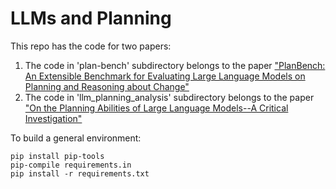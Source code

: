 # LLMs and Planning

This repo has the code for two papers:
1. The code in 'plan-bench' subdirectory belongs to the paper ["PlanBench: An Extensible Benchmark for Evaluating Large Language Models on Planning and Reasoning about Change"](https://arxiv.org/abs/2206.10498)
2. The code in 'llm_planning_analysis' subdirectory belongs to the paper ["On the Planning Abilities of Large Language Models--A Critical Investigation"](https://arxiv.org/abs/2305.15771)

To build a general environment:
```shell
pip install pip-tools
pip-compile requirements.in 
pip install -r requirements.txt
```